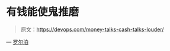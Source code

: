 # 有钱能使鬼推磨

> 原文：<https://devops.com/money-talks-cash-talks-louder/>

— [罗尔泊](https://devops.com/author/breselman/)
